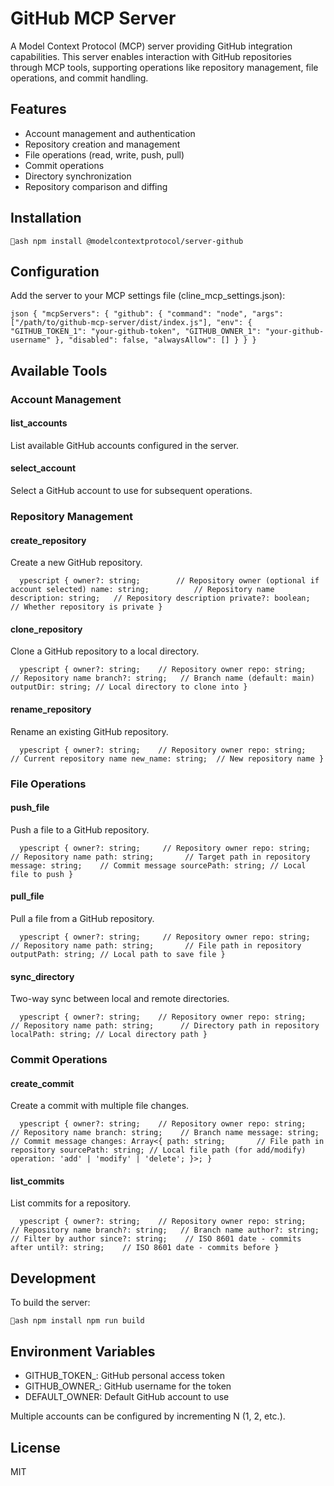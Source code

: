 ﻿# GitHub MCP Server

A Model Context Protocol (MCP) server providing GitHub integration capabilities. This server enables interaction with GitHub repositories through MCP tools, supporting operations like repository management, file operations, and commit handling.

## Features

- Account management and authentication
- Repository creation and management
- File operations (read, write, push, pull)
- Commit operations
- Directory synchronization
- Repository comparison and diffing

## Installation

`ash
npm install @modelcontextprotocol/server-github
`

## Configuration

Add the server to your MCP settings file (cline_mcp_settings.json):

`json
{
  "mcpServers": {
    "github": {
      "command": "node",
      "args": ["/path/to/github-mcp-server/dist/index.js"],
      "env": {
        "GITHUB_TOKEN_1": "your-github-token",
        "GITHUB_OWNER_1": "your-github-username"
      },
      "disabled": false,
      "alwaysAllow": []
    }
  }
}
`

## Available Tools

### Account Management

#### list_accounts
List available GitHub accounts configured in the server.

#### select_account
Select a GitHub account to use for subsequent operations.

### Repository Management

#### create_repository
Create a new GitHub repository.

`	ypescript
{
  owner?: string;        // Repository owner (optional if account selected)
  name: string;          // Repository name
  description: string;   // Repository description
  private?: boolean;     // Whether repository is private
}
`

#### clone_repository
Clone a GitHub repository to a local directory.

`	ypescript
{
  owner?: string;    // Repository owner
  repo: string;      // Repository name
  branch?: string;   // Branch name (default: main)
  outputDir: string; // Local directory to clone into
}
`

#### rename_repository
Rename an existing GitHub repository.

`	ypescript
{
  owner?: string;    // Repository owner
  repo: string;      // Current repository name
  new_name: string;  // New repository name
}
`

### File Operations

#### push_file
Push a file to a GitHub repository.

`	ypescript
{
  owner?: string;     // Repository owner
  repo: string;       // Repository name
  path: string;       // Target path in repository
  message: string;    // Commit message
  sourcePath: string; // Local file to push
}
`

#### pull_file
Pull a file from a GitHub repository.

`	ypescript
{
  owner?: string;     // Repository owner
  repo: string;       // Repository name
  path: string;       // File path in repository
  outputPath: string; // Local path to save file
}
`

#### sync_directory
Two-way sync between local and remote directories.

`	ypescript
{
  owner?: string;    // Repository owner
  repo: string;      // Repository name
  path: string;      // Directory path in repository
  localPath: string; // Local directory path
}
`

### Commit Operations

#### create_commit
Create a commit with multiple file changes.

`	ypescript
{
  owner?: string;    // Repository owner
  repo: string;      // Repository name
  branch: string;    // Branch name
  message: string;   // Commit message
  changes: Array<{
    path: string;       // File path in repository
    sourcePath: string; // Local file path (for add/modify)
    operation: 'add' | 'modify' | 'delete';
  }>;
}
`

#### list_commits
List commits for a repository.

`	ypescript
{
  owner?: string;    // Repository owner
  repo: string;      // Repository name
  branch?: string;   // Branch name
  author?: string;   // Filter by author
  since?: string;    // ISO 8601 date - commits after
  until?: string;    // ISO 8601 date - commits before
}
`

## Development

To build the server:

`ash
npm install
npm run build
`

## Environment Variables

- GITHUB_TOKEN_<N>: GitHub personal access token
- GITHUB_OWNER_<N>: GitHub username for the token
- DEFAULT_OWNER: Default GitHub account to use

Multiple accounts can be configured by incrementing N (1, 2, etc.).

## License

MIT
